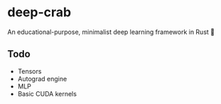 # deep-crab
An educational-purpose, minimalist deep learning framework in Rust 🦀

## Todo
- Tensors
- Autograd engine
- MLP
- Basic CUDA kernels

